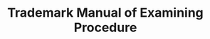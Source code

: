 ---
layout: default
description: The Manual is published to provide trademark examining attorneys in the
  USPTO, trademark applicants, and attorneys and representatives for trademark applicants
  with a reference work on the practices and procedures relative to prosecution of
  applications to register marks in the USPTO. The Manual contains guidelines for
  Examining Attorneys and materials in the nature of information and interpretation,
  and outlines the procedures which Examining Attorneys are required or authorized
  to follow in the examination of trademark applications.
last_edit: Fri, 03 Dec 2021 11:01:49 GMT
location: https://tmep.uspto.gov/RDMS/TMEP/current
related_projects: {}
slug: /trademark_manual
title: Trademark Manual of Examining Procedure
uuid: 87dc0ebf-1af2-4a43-a9c2-f61f82b7a3ba
---
